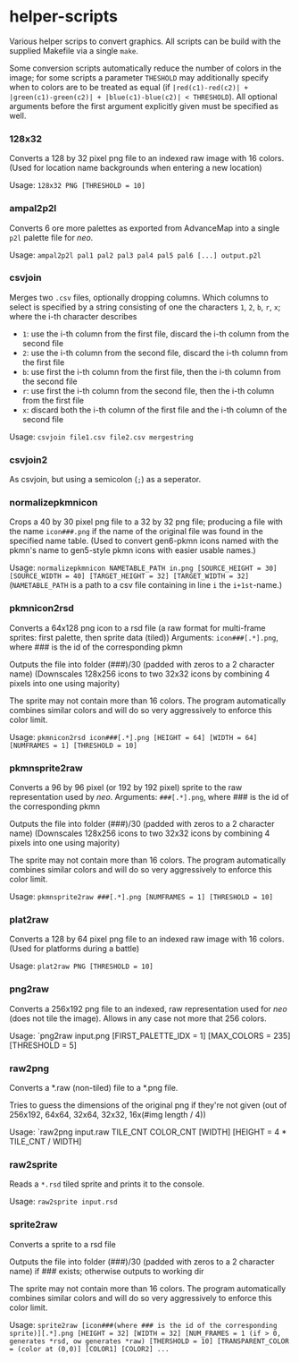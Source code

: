 # helper-scripts
Various helper scrips to convert graphics.
All scripts can be build with the supplied Makefile via a single `make`. 

Some conversion scripts automatically reduce the number of colors in the image; for some scripts a parameter `THESHOLD` may additionally specify when to colors 
are to be treated as equal (if `|red(c1)-red(c2)| + |green(c1)-green(c2)| + |blue(c1)-blue(c2)| < THRESHOLD`).
All optional arguments before the first argument explicitly given must be specified as well.

### 128x32
Converts a 128 by 32 pixel png file to an indexed raw image with 16 colors. (Used for location name backgrounds when entering a new location)

Usage: `128x32 PNG [THRESHOLD = 10]`

### ampal2p2l
Converts 6 ore more palettes as exported from AdvanceMap into a single `p2l` palette file for _neo_.

Usage: `ampal2p2l pal1 pal2 pal3 pal4 pal5 pal6 [...] output.p2l`

### csvjoin
Merges two `.csv` files, optionally dropping columns. Which columns to select is specified by a string consisting of 
one the characters `1`, `2`, `b`, `r`, `x`; where the i-th character describes
* `1`: use the i-th column from the first file, discard the i-th column from the second file
* `2`: use the i-th column from the second file, discard the i-th column from the first file
* `b`: use first the i-th column from the first file, then the i-th column from the second file
* `r`: use first the i-th column from the second file, then the i-th column from the first file
* `x`: discard both the i-th column of the first file and the i-th column of the second file

Usage: `csvjoin file1.csv file2.csv mergestring`

### csvjoin2
As csvjoin, but using a semicolon (`;`) as a seperator.

### normalizepkmnicon
Crops a 40 by 30 pixel png file to a 32 by 32 png file; producing a file with the name `icon###.png` if the name of the original file was 
found in the specified name table. (Used to convert gen6-pkmn icons named with the pkmn's name to gen5-style pkmn icons with easier usable names.)

Usage: `normalizepkmnicon NAMETABLE_PATH in.png [SOURCE_HEIGHT = 30] [SOURCE_WIDTH = 40] [TARGET_HEIGHT = 32] [TARGET_WIDTH = 32]`
(`NAMETABLE_PATH` is a path to a csv file containing in line `i` the `i+1st`-name.)

### pkmnicon2rsd
Converts a 64x128 png icon to a rsd file (a raw format for multi-frame sprites: first palette, then sprite data (tiled))
Arguments: `icon###[.*].png`, where ### is the id of the corresponding pkmn

Outputs the file into folder (###)/30 (padded with zeros to a 2 character name)
(Downscales 128x256 icons to two 32x32 icons by combining 4 pixels into one using majority)

The sprite may not contain more than 16 colors. The program automatically combines
similar colors and will do so very aggressively to enforce this color limit.

Usage: `pkmnicon2rsd icon###[.*].png [HEIGHT = 64] [WIDTH = 64] [NUMFRAMES = 1] [THRESHOLD = 10]`

### pkmnsprite2raw
Converts a 96 by 96 pixel (or 192 by 192 pixel) sprite to the raw representation used by _neo_.
Arguments: `###[.*].png`, where ### is the id of the corresponding pkmn

Outputs the file into folder (###)/30 (padded with zeros to a 2 character name)
(Downscales 128x256 icons to two 32x32 icons by combining 4 pixels into one using majority)

The sprite may not contain more than 16 colors. The program automatically combines
similar colors and will do so very aggressively to enforce this color limit.

Usage: `pkmnsprite2raw ###[.*].png [NUMFRAMES = 1] [THRESHOLD = 10]`

### plat2raw 
Converts a 128 by 64 pixel png file to an indexed raw image with 16 colors. (Used for platforms during a battle)

Usage: `plat2raw PNG [THRESHOLD = 10]`

### png2raw
Converts a 256x192 png file to an indexed, raw representation used for _neo_ (does not tile the image). Allows in any case not more that 256 colors.

Usage: `png2raw input.png [FIRST_PALETTE_IDX = 1] [MAX_COLORS = 235] [THRESHOLD = 5]

### raw2png
Converts a *.raw (non-tiled) file to a *.png file.

Tries to guess the dimensions of the original png if they're not given (out of 256x192, 64x64, 32x64, 32x32, 16x(#img length / 4))

Usage: `raw2png input.raw TILE_CNT COLOR_CNT [WIDTH] [HEIGHT = 4 * TILE_CNT / WIDTH]

### raw2sprite
Reads a `*.rsd` tiled sprite and prints it to the console.

Usage: `raw2sprite input.rsd`

### sprite2raw
Converts a sprite to a rsd file

Outputs the file into folder (###)/30 (padded with zeros to a 2 character name) if ###
exists; otherwise outputs to working dir

The sprite may not contain more than 16 colors. The program automatically combines
similar colors and will do so very aggressively to enforce this color limit.

Usage: `sprite2raw [icon###(where ### is the id of the corresponding sprite)][.*].png [HEIGHT = 32] [WIDTH = 32] [NUM_FRAMES = 1 (if > 0, generates *rsd, ow generates *raw) [THERSHOLD = 10] [TRANSPARENT_COLOR = (color at (0,0)] [COLOR1] [COLOR2] ...`

